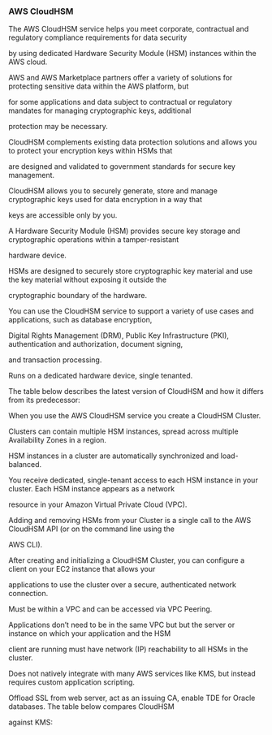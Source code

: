 ### AWS CloudHSM

The AWS CloudHSM service helps you meet corporate, contractual and regulatory
compliance requirements for data security

by using dedicated Hardware Security Module (HSM) instances within the AWS
cloud.

AWS and AWS Marketplace partners offer a variety of solutions for protecting
sensitive data within the AWS platform, but

for some applications and data subject to contractual or regulatory mandates for
managing cryptographic keys, additional

protection may be necessary.

CloudHSM complements existing data protection solutions and allows you to
protect your encryption keys within HSMs that

are designed and validated to government standards for secure key management.

CloudHSM allows you to securely generate, store and manage cryptographic keys
used for data encryption in a way that

keys are accessible only by you.

A Hardware Security Module (HSM) provides secure key storage and cryptographic
operations within a tamper-resistant

hardware device.

HSMs are designed to securely store cryptographic key material and use the key
material without exposing it outside the

cryptographic boundary of the hardware.

You can use the CloudHSM service to support a variety of use cases and
applications, such as database encryption,

Digital Rights Management (DRM), Public Key Infrastructure (PKI), authentication
and authorization, document signing,

and transaction processing.

Runs on a dedicated hardware device, single tenanted.

The table below describes the latest version of CloudHSM and how it differs from
its predecessor:

When you use the AWS CloudHSM service you create a CloudHSM Cluster.

Clusters can contain multiple HSM instances, spread across multiple Availability
Zones in a region.

HSM instances in a cluster are automatically synchronized and load-balanced.

You receive dedicated, single-tenant access to each HSM instance in your
cluster. Each HSM instance appears as a network

resource in your Amazon Virtual Private Cloud (VPC).

Adding and removing HSMs from your Cluster is a single call to the AWS CloudHSM
API (or on the command line using the

AWS CLI).

After creating and initializing a CloudHSM Cluster, you can configure a client
on your EC2 instance that allows your

applications to use the cluster over a secure, authenticated network connection.

Must be within a VPC and can be accessed via VPC Peering.

Applications don’t need to be in the same VPC but but the server or instance on
which your application and the HSM

client are running must have network (IP) reachability to all HSMs in the
cluster.

Does not natively integrate with many AWS services like KMS, but instead
requires custom application scripting.

Offload SSL from web server, act as an issuing CA, enable TDE for Oracle
databases. The table below compares CloudHSM

against KMS:

